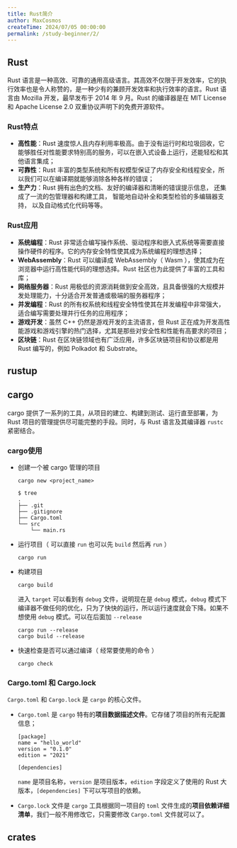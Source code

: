 ```yaml
---
title: Rust简介
author: MaxCosmos
createTime: 2024/07/05 00:00:00
permalink: /study-beginner/2/
---
```


## Rust

Rust 语言是一种高效、可靠的通用高级语言。其高效不仅限于开发效率，它的执行效率也是令人称赞的，是一种少有的兼顾开发效率和执行效率的语言。Rust 语言由 Mozilla 开发，最早发布于 2014 年 9 月。Rust 的编译器是在 MIT License 和 Apache License 2.0 双重协议声明下的免费开源软件。

### Rust特点

- **高性能**：Rust 速度惊人且内存利用率极高。由于没有运行时和垃圾回收，它能够胜任对性能要求特别高的服务，可以在嵌入式设备上运行，还能轻松和其他语言集成；
- **可靠性**：Rust 丰富的类型系统和所有权模型保证了内存安全和线程安全，所以我们可以在编译期就能够消除各种各样的错误；
- **生产力**：Rust 拥有出色的文档、友好的编译器和清晰的错误提示信息， 还集成了一流的包管理器和构建工具， 智能地自动补全和类型检验的多编辑器支持， 以及自动格式化代码等等。

### Rust应用

- **系统编程**：Rust 非常适合编写操作系统、驱动程序和嵌入式系统等需要直接操作硬件的程序。它的内存安全特性使其成为系统编程的理想选择；
- **WebAssembly**：Rust 可以编译成 WebAssembly（ Wasm ），使其成为在浏览器中运行高性能代码的理想选择。Rust 社区也为此提供了丰富的工具和库；
- **网络服务器**：Rust 用极低的资源消耗做到安全高效，且具备很强的大规模并发处理能力，十分适合开发普通或极端的服务器程序；
- **并发编程**：Rust 的所有权系统和线程安全特性使其在并发编程中非常强大，适合编写需要处理并行任务的应用程序；
- **游戏开发**：虽然 C++ 仍然是游戏开发的主流语言，但 Rust 正在成为开发高性能游戏和游戏引擎的热门选择，尤其是那些对安全性和性能有高要求的项目；
- **区块链**：Rust 在区块链领域也有广泛应用，许多区块链项目和协议都是用 Rust 编写的，例如 Polkadot 和 Substrate。

## rustup



## cargo

cargo 提供了一系列的工具，从项目的建立、构建到测试、运行直至部署，为 Rust 项目的管理提供尽可能完整的手段。同时，与 Rust 语言及其编译器 `rustc` 紧密结合。

### cargo使用

- 创建一个被 cargo 管理的项目

  ```
  cargo new <project_name>
  ```

  ```
  $ tree
  .
  ├── .git
  ├── .gitignore
  ├── Cargo.toml
  └── src
      └── main.rs
  ```

- 运行项目（ 可以直接 `run` 也可以先 `build` 然后再 `run` ）

  ```
  cargo run
  ```

- 构建项目

  ```
  cargo build
  ```

  进入 `target` 可以看到有 `debug` 文件，说明现在是 `debug` 模式，`debug` 模式下编译器不做任何的优化，只为了快快的运行，所以运行速度就会下降。如果不想使用 `debug` 模式。可以在后面加 `--release`

  ```
  cargo run --release
  cargo build --release
  ```

- 快速检查是否可以通过编译（ 经常要使用的命令 ）

  ```
  cargo check
  ```

### Cargo.toml 和 Cargo.lock

`Cargo.toml` 和 `Cargo.lock` 是 `cargo` 的核心文件。

- `Cargo.toml` 是 `cargo` 特有的**项目数据描述文件**。它存储了项目的所有元配置信息；

  ```
  [package]
  name = "hello_world"
  version = "0.1.0"
  edition = "2021"
  
  [dependencies]
  ```

  `name` 是项目名称，`version` 是项目版本，`edition` 字段定义了使用的 Rust 大版本，`[dependencies]` 下可以写项目的依赖。

- `Cargo.lock` 文件是 `cargo` 工具根据同一项目的 `toml` 文件生成的**项目依赖详细清单**，我们一般不用修改它，只需要修改 `Cargo.toml` 文件就可以了。

## crates